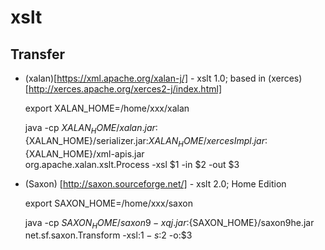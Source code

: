  xslt
 ===========
 
 ## Transfer
 - (xalan)[https://xml.apache.org/xalan-j/] - xslt 1.0; based in (xerces) [http://xerces.apache.org/xerces2-j/index.html]
   
   export XALAN_HOME=/home/xxx/xalan

   java -cp ${XALAN_HOME}/xalan.jar:${XALAN_HOME}/serializer.jar:${XALAN_HOME}/xercesImpl.jar:${XALAN_HOME}/xml-apis.jar \
     org.apache.xalan.xslt.Process -xsl $1 -in $2 -out $3

 - (Saxon) [http://saxon.sourceforge.net/] - xslt 2.0; Home Edition

   export SAXON_HOME=/home/xxx/saxon

   java -cp ${SAXON_HOME}/saxon9-xqj.jar:${SAXON_HOME}/saxon9he.jar \
     net.sf.saxon.Transform -xsl:$1 -s:$2 -o:$3

